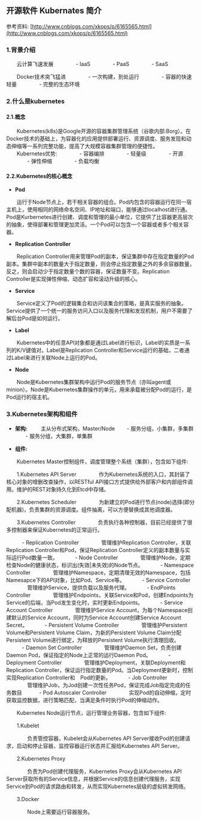 ## 开源软件 Kubernates 简介

参考资料: [http://www.cnblogs.com/xkops/p/6165565.html](http://www.cnblogs.com/xkops/p/6165565.html)

### 1.背景介绍

　　云计算飞速发展
　　　　- IaaS
　　　　- PaaS
　　　　- SaaS

　　Docker技术突飞猛进
　　　　- 一次构建，到处运行
　　　　- 容器的快速轻量
　　　　- 完整的生态环境

### 2.什么是kubernetes

#### 2.1.概念

　　Kubernetes(k8s)是Google开源的容器集群管理系统（谷歌内部:Borg）。在Docker技术的基础上，为容器化的应用提供部署运行、资源调度、服务发现和动态伸缩等一系列完整功能，提高了大规模容器集群管理的便捷性。
　　Kubernetes优势:
　　　　- 容器编排
　　　　- 轻量级
　　　　- 开源
　　　　- 弹性伸缩
　　　　- 负载均衡

#### 2.2.Kubernetes的核心概念

* **Pod**

　　运行于Node节点上，若干相关容器的组合。Pod内包含的容器运行在同一宿主机上，使用相同的网络命名空间、IP地址和端口，能够通过localhost进行通。Pod是Kurbernetes进行创建、调度和管理的最小单位，它提供了比容器更高层次的抽象，使得部署和管理更加灵活。一个Pod可以包含一个容器或者多个相关容器。

* **Replication Controller**

　　Replication Controller用来管理Pod的副本，保证集群中存在指定数量的Pod副本。集群中副本的数量大于指定数量，则会停止指定数量之外的多余容器数量，反之，则会启动少于指定数量个数的容器，保证数量不变。Replication Controller是实现弹性伸缩、动态扩容和滚动升级的核心。

* **Service**

　　Service定义了Pod的逻辑集合和访问该集合的策略，是真实服务的抽象。Service提供了一个统一的服务访问入口以及服务代理和发现机制，用户不需要了解后台Pod是如何运行。

* **Label**

　　Kubernetes中的任意API对象都是通过Label进行标识，Label的实质是一系列的K/V键值对。Label是Replication Controller和Service运行的基础，二者通过Label来进行关联Node上运行的Pod。

* **Node**

　　Node是Kubernetes集群架构中运行Pod的服务节点（亦叫agent或minion）。Node是Kubernetes集群操作的单元，用来承载被分配Pod的运行，是Pod运行的宿主机。

### 3.Kubernetes架构和组件

* **架构:**
　　
主从分布式架构，Master/Node
　　- 服务分组，小集群，多集群
　　- 服务分组，大集群，单集群

* **组件:**

　　Kubernetes Master控制组件，调度管理整个系统（集群），包含如下组件:

　　1.Kubernetes API Server
　　　　作为Kubernetes系统的入口，其封装了核心对象的增删改查操作，以RESTful API接口方式提供给外部客户和内部组件调用。维护的REST对象持久化到Etcd中存储。

　　2.Kubernetes Scheduler
　　　　为新建立的Pod进行节点(node)选择(即分配机器)，负责集群的资源调度。组件抽离，可以方便替换成其他调度器。

　　3.Kubernetes Controller
　　　　负责执行各种控制器，目前已经提供了很多控制器来保证Kubernetes的正常运行。

　　　- Replication Controller
　　　　管理维护Replication Controller，关联Replication Controller和Pod，保证Replication Controller定义的副本数量与实际运行Pod数量一致。
　　　- Node Controller
　　　　管理维护Node，定期检查Node的健康状态，标识出(失效|未失效)的Node节点。
　　　- Namespace Controller
　　　　管理维护Namespace，定期清理无效的Namespace，包括Namesapce下的API对象，比如Pod、Service等。
　　　- Service Controller
　　　　管理维护Service，提供负载以及服务代理。
　　　- EndPoints Controller
　　　　管理维护Endpoints，关联Service和Pod，创建Endpoints为Service的后端，当Pod发生变化时，实时更新Endpoints。
　　　- Service Account Controller
　　　　管理维护Service Account，为每个Namespace创建默认的Service Account，同时为Service Account创建Service Account Secret。
　　　- Persistent Volume Controller
　　　　管理维护Persistent Volume和Persistent Volume Claim，为新的Persistent Volume Claim分配Persistent Volume进行绑定，为释放的Persistent Volume执行清理回收。
　　　- Daemon Set Controller
　　　　管理维护Daemon Set，负责创建Daemon Pod，保证指定的Node上正常的运行Daemon Pod。
　　　- Deployment Controller
　　　　管理维护Deployment，关联Deployment和Replication Controller，保证运行指定数量的Pod。当Deployment更新时，控制实现Replication Controller和　Pod的更新。
　　　- Job Controller
　　　　管理维护Job，为Jod创建一次性任务Pod，保证完成Job指定完成的任务数目
　　　- Pod Autoscaler Controller
　　　　实现Pod的自动伸缩，定时获取监控数据，进行策略匹配，当满足条件时执行Pod的伸缩动作。

　　Kubernetes Node运行节点，运行管理业务容器，包含如下组件:

　　1.Kubelet

　　　　负责管控容器，Kubelet会从Kubernetes API Server接收Pod的创建请求，启动和停止容器，监控容器运行状态并汇报给Kubernetes API Server。

　　2.Kubernetes Proxy

　　　　负责为Pod创建代理服务，Kubernetes Proxy会从Kubernetes API Server获取所有的Service信息，并根据Service的信息创建代理服务，实现Service到Pod的请求路由和转发，从而实现Kubernetes层级的虚拟转发网络。

　　3.Docker

　　　　Node上需要运行容器服务。
